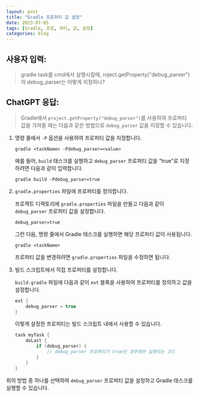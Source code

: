 ```yaml
---
layout: post
title: "Gradle 프로퍼티 값 설정"
date: 2023-07-05
tags: [Gradle, 프로, 퍼티, 값, 설정]
categories: blog
---
```


## 사용자 입력:
> gradle task를 cmd에서 실행시킬때, roject.getProperty("debug_parser")의 debug_parser는 어떻게 지정하나?

## ChatGPT 응답:
> Gradle에서 `project.getProperty("debug_parser")`를 사용하여 프로퍼티 값을 가져올 때는 다음과 같은 방법으로 `debug_parser` 값을 지정할 수 있습니다.

1. 명령 줄에서 `-P` 옵션을 사용하여 프로퍼티 값을 지정합니다.

   ```shell
   gradle <taskName> -Pdebug_parser=<value>
   ```

   예를 들어, `build` 태스크를 실행하고 `debug_parser` 프로퍼티 값을 "true"로 지정하려면 다음과 같이 입력합니다.

   ```shell
   gradle build -Pdebug_parser=true
   ```

2. `gradle.properties` 파일에 프로퍼티를 정의합니다.

   프로젝트 디렉토리에 `gradle.properties` 파일을 만들고 다음과 같이 `debug_parser` 프로퍼티 값을 설정합니다.

   ```
   debug_parser=true
   ```

   그런 다음, 명령 줄에서 Gradle 태스크를 실행하면 해당 프로퍼티 값이 사용됩니다.

   ```shell
   gradle <taskName>
   ```

   프로퍼티 값을 변경하려면 `gradle.properties` 파일을 수정하면 됩니다.

3. 빌드 스크립트에서 직접 프로퍼티를 설정합니다.

   `build.gradle` 파일에 다음과 같이 `ext` 블록을 사용하여 프로퍼티를 정의하고 값을 설정합니다.

   ```groovy
   ext {
       debug_parser = true
   }
   ```

   이렇게 설정한 프로퍼티는 빌드 스크립트 내에서 사용할 수 있습니다.

   ```groovy
   task myTask {
       doLast {
           if (debug_parser) {
               // debug_parser 프로퍼티가 true인 경우에만 실행되는 코드
           }
       }
   }
   ```

위의 방법 중 하나를 선택하여 `debug_parser` 프로퍼티 값을 설정하고 Gradle 태스크를 실행할 수 있습니다.

